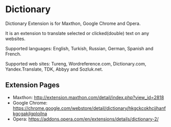 # Dictionary
Dictionary Extension is for Maxthon, Google Chrome and Opera.

It is an extension to translate selected or clicked(double) text on any websites.

Supported languages: English, Turkish, Russian, German, Spanish and French.

Supported web sites: Tureng, Wordreference.com, Dictionary.com, Yandex.Translate, TDK, Abbyy and Sozluk.net.

Extension Pages
---------------

* Maxthon: http://extension.maxthon.com/detail/index.php?view_id=2818
* Google Chrome: https://chrome.google.com/webstore/detail/dictionary/hkgckcokhcjjhanfkgcgakjlgplojlna
* Opera: https://addons.opera.com/en/extensions/details/dictionary-2/
